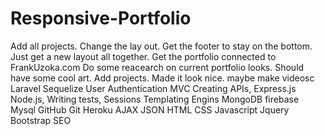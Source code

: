 # Responsive-Portfolio
Add all projects.
Change the lay out.
Get the footer to stay on the bottom.
Just get a new layout all together.
Get the portfolio connected to FrankUzoka.com
Do some reacearch on current portfolio looks.
Should have some cool art.
Add projects.
Made it look nice.
maybe make videosc
Laravel
Sequelize
User Authentication
MVC
Creating APIs,
Express.js
Node.js,
Writing tests,
Sessions
Templating Engins
MongoDB
firebase
Mysql
GitHub
Git
Heroku
AJAX
JSON
HTML
CSS
Javascript
Jquery
Bootstrap
SEO
